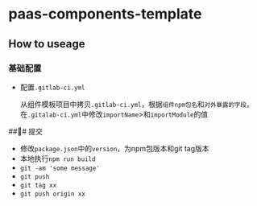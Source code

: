 # paas-components-template

## How to useage

### 基础配置

* 配置`.gitlab-ci.yml`
  
  从组件模板项目中拷贝`.gitlab-ci.yml`，根据`组件npm包名`和`对外暴露的字段`，在`.gitalab-ci.yml`中修改`importName`>和`importModule`的值
  
### 提交

* 修改`package.json`中的`version`，为npm包版本和git tag版本
* 本地执行`npm run build`
* `git -am 'some message'`
* `git push`
* `git tag xx`
* `git push origin xx`